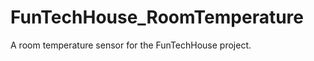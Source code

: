 FunTechHouse_RoomTemperature
============================

A room temperature sensor for the FunTechHouse project.